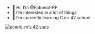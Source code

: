 - 👋 Hi, I’m @Fatmeat-RP
- 👀 I’m interested in a lot of things
- 🌱 I’m currently learning C inr 42 school

<a href="https://github.com/JaeSeoKim/badge42"><img src="https://badge42.vercel.app/api/v2/cl1z3icvp004909l06c3tk9ay/stats?cursusId=21&coalitionId=49" alt="acarle-m's 42 stats" /></a>

<!---
Fatmeat-RP/Fatmeat-RP is a ✨ special ✨ repository because its `README.md` (this file) appears on your GitHub profile.
You can click the Preview link to take a look at your changes.
--->
